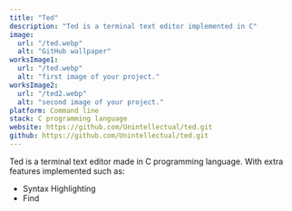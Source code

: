 ```yaml
---
title: "Ted"
description: "Ted is a terminal text editor implemented in C"
image:
  url: "/ted.webp"
  alt: "GitHub wallpaper"
worksImage1:
  url: "/ted.webp"
  alt: "first image of your project."
worksImage2:
  url: "/ted2.webp"
  alt: "second image of your project."
platform: Command line
stack: C programming language
website: https://github.com/Unintellectual/ted.git
github: https://github.com/Unintellectual/ted.git
---
```


Ted is a terminal text editor made in C programming language. With extra features implemented such as:

- Syntax Highlighting
- Find
